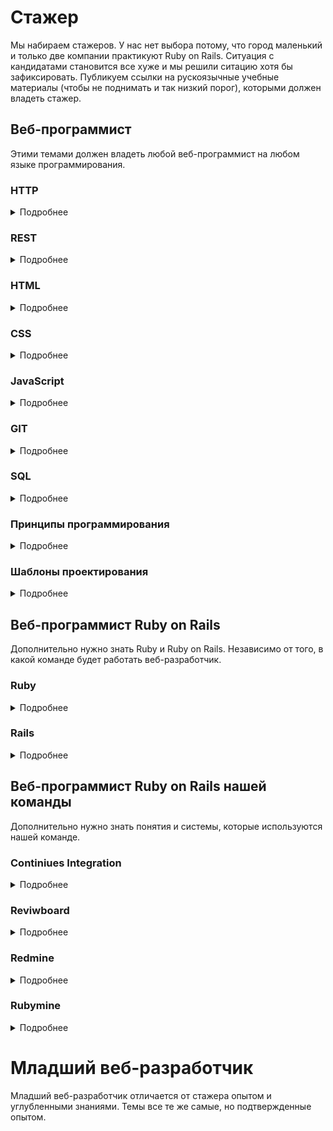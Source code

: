 # Стажер

Мы набираем стажеров. У нас нет выбора потому, что город маленький и только две компании практикуют Ruby on Rails. Ситуация с кандидатами становится все хуже и мы решили ситацию хотя бы зафиксировать. Публикуем ссылки на рускоязычные учебные материалы (чтобы не поднимать и так низкий порог), которыми должен владеть стажер.

## Веб-программист

Этими темами должен владеть любой веб-программист на любом языке программирования.

### HTTP

<details><summary>Подробнее</summary>

#### Учебники

* [Руководство по HTTP](https://proselyte.net/tutorials/http-tutorial/introduction/)
* [Протокол HTTP](http://www.sdteam.com/t3730)

#### Бесплатные курсы

* [ИНТУИТ](https://www.intuit.ru/studies/courses/485/341/lecture/8182)

#### Статьи

* [Простым языком об HTTP](https://habr.com/post/215117/)
* [HTTP: протокол, который каждый разработчик должен знать](https://ruseller.com/lessons.php?id=1726&rub=28)
* [Что нужно знать про HTTP протокол веб-разработчику. Правила HTTP протокола](https://zametkinapolyah.ru/servera-i-protokoly/chto-nuzhno-znat-pro-http-protokol-veb-razrabotchiku-pravila-http-protokola.html)
* [Что такое протокол HTTP и как он работает](https://www.iguides.ru/main/other/chto_takoe_protokol_http_i_kak_on_rabotaet/)
* [Статья в Wikipedia](https://ru.wikipedia.org/wiki/HTTP)
</details>

### REST

<details><summary>Подробнее</summary>
  
#### Статьи

* [Архитектура REST](https://habr.com/post/38730/)
* [Почему REST?](https://code.tutsplus.com/ru/tutorials/a-beginners-guide-to-http-and-rest--net-16340)
* [Статья в Wikipedia](https://ru.wikipedia.org/wiki/REST)
</details>

### HTML

<details><summary>Подробнее</summary>
  
#### Курсы

* [Знакомство с HTML](https://codebra.ru/ru/lessons-html/dating/1/1)
* [Основы HTML](https://htmlacademy.ru/courses/4/run/1)
* [Бесплатный курс HTML для начинающих](https://webshake.ru/html-training-course)
* [Курс HTML/CSS](https://fructcode.com/ru/courses/html-and-css/)
* [Бесплатный курс «HTML и CSS с нуля»](https://netology.ru/programs/html-css-base#/order)

#### Лекции

* [HTML5 и CSS3](http://codenamecrud.ru/html5-and-css3)

#### Видео

* [HTML для начинающих](https://www.youtube.com/watch?v=8mK5aY5YOCc)
* [HTML5 для начинающих](https://www.youtube.com/watch?v=gGYV7Gb7LTo)
* [HTML верстка на примере бизнес сайта](https://www.youtube.com/watch?v=qh0AZRaogzU&list=PLyf8LgkO_8q84nQqB4K4zFSBUJz7JIgti)
</details>

### CSS

<details><summary>Подробнее</summary>
  
#### Курсы

* [Знакомство с CSS](https://codebra.ru/ru/lessons-css/familiarity/1/1)
* [Основы CSS](https://htmlacademy.ru/courses/41/run/1)
* [Курс HTML/CSS](https://fructcode.com/ru/courses/html-and-css/)
* [Бесплатный курс «HTML и CSS с нуля»](https://netology.ru/programs/html-css-base#/order)

#### Лекции

* [HTML5 и CSS3](http://codenamecrud.ru/html5-and-css3)

#### Видео

* [Основы CSS](https://www.youtube.com/watch?v=NkmZl1Yy94Q)
* [Основы CSS - Руководство для самых маленьких](https://www.youtube.com/watch?v=_nrQbO3iXgI)
* [CSS3 для начинающих](https://www.youtube.com/watch?v=bQK9xQ1GIvU)
* [Уроки по CSS/CSS3](https://www.youtube.com/watch?v=IsZDtOYUWvk)
* [Flexbox CSS3](https://www.youtube.com/watch?v=RNjnRA0QSug)

#### Статьи
* [Эволюция CSS](https://habr.com/company/mailru/blog/319956/)
</details>

### JavaScript

<details><summary>Подробнее</summary>

### Учебники

* [Современный учебник Javascript](https://learn.javascript.ru/)

### Лекции

* [Javascript и jQuery](http://codenamecrud.ru/javascript-and-jquery)

#### Курсы

* [Знакомство с Javascript](https://codebra.ru/ru/lessons-javascript/singles/1/1)
* [Основы JavaScript](https://htmlacademy.ru/courses/207/run/1)
* [Знакомство с jQuery](https://codebra.ru/ru/lessons-additionally/jquery/1/1)
* [Javascript и jQuery](https://fructcode.com/ru/courses/javascript-and-jquery/)
* [Современный Javascript](https://fructcode.com/ru/courses/modern-javascript/)

####  Видео

* [Основы Javascript](https://www.youtube.com/watch?v=n0sPFaLsNeI)
* [JavaScript для начинающих](https://www.youtube.com/watch?v=xgDtBQ-NxtA)
* [Javascript-джедай](https://www.youtube.com/watch?v=H6G63NKRSi8)
</details>

### GIT

<details><summary>Подробнее</summary>
  
#### Учебники

* [Pro Git](https://git-scm.com/book/ru/v2)

#### Курсы

* [Курс Linux/GIT](https://fructcode.com/ru/courses/linux-and-git/)

### Видео

* [Git - для новичков](https://www.youtube.com/watch?v=PEKN8NtBDQ0)
</details>

### SQL
<details><summary>Подробнее</summary>

### Книги
  
* [SQL за 10 минут](http://forcoder.ru/web-other/sql-za-10-minut-1253)
* [SQL. Библия пользователя](http://forcoder.ru/sql/sql-bibliya-polzovatelya-1364)
* [SQL для простых смертных](http://forcoder.ru/sql/sql-dlya-prostyh-smertnyh-1481)
* [Изучаем SQL](http://forcoder.ru/sql/izuchaem-sql-1519)

### Курсы

* [Online-курс по основам SQL](https://shultais.education/courses/sql)
* [Курсы основы SQL онлайн бесплатно](https://imprium.ru/courses/kursy-osnovy-sql-online-besplatno)
* [Основы SQL](http://www.intuit.ru/studies/courses/5/5/info)
* [Введение в базы данных](https://stepik.org/course/551/)

#### Статьи

* [SQL для начинающих](https://ruseller.com/lessons.php?id=557)
  
#### Видео

* [Основы SQL](https://www.youtube.com/watch?v=P2Eaf9M4gOU)
* [SQL](https://www.youtube.com/watch?v=yOkj-PbCPQ8&list=PLDywto_IU4_4RU0sKfID6OY-np6uGmhlf)
* [Изучение программирования. SQL](https://tproger.ru/video/sql-introduction/)
* [Видеокурс по работе с MySQL](https://proglib.io/p/mysql-queries/)
</details>

### Принципы программирования

<details><summary>Подробнее</summary>

#### Статьи

* [KISS — принцип проектирования, содержащий все остальные принципы проектирования](https://habr.com/post/249639/)
* [Анемичная модель предметной области — не анти-шаблон, а архитектура по принципам SOLID](https://habr.com/post/346016/)
* [SOLID: принцип единственности ответственности](https://habr.com/post/328584/)
* [Принципы SOLID в действии: от Slack до Twilio](https://habr.com/post/343966/)
* [Почему я не преподаю SOLID и «принцип устранения зависимостей»](https://habr.com/company/skbkontur/blog/260781/)
* [SOLID](https://habr.com/post/348286/)
* [Простое объяснение принципов SOLID](https://habr.com/company/mailru/blog/412699/)
* [Разбираемся с SOLID: Инверсия зависимостей](https://habr.com/post/313796/)
* [Очень простое объяснение принципов SOLID](https://habr.com/post/413707/)
* [От STUPID кода к SOLID коду](https://habr.com/post/273843/)
* [Архитектурная пирамида приложения](https://habr.com/post/336496/)
* [«Божественный» код (GOD'S code)](https://habr.com/company/mailru/blog/414201/)
* [Иерархия принципов проектирования, или самые важные слова для инженеров](https://habr.com/post/169487/)
* [Применяем принцип KISS к самим принципам проектирования](https://habr.com/post/347242/)
* [Domain-Driven Design: стратегическое проектирование. Часть 1](https://habr.com/post/316438/)
* [Domain-Driven Design: тактическое проектирование. Часть 2](https://habr.com/post/316890/)
</details>

### Шаблоны проектирования

<details><summary>Подробнее</summary>

#### Книги

* [Шаблоны проектирования веб-приложений](http://avidreaders.ru/book/shablony-proektirovaniya-veb-prilozheniy.html)
* [Элементарные шаблоны проектирования](http://padabum.com/d.php?id=37881)

#### Статьи

* [Зачем нужны паттерны ООП?](https://habr.com/post/170597/)
* [Паттерны проектирования в Ruby: Шаблонный метод](https://habr.com/post/188046/)
* [Шпаргалка по MV-паттернам для проектирования веб-приложений](https://habr.com/post/151219/)
* [Шпаргалка по шаблонам проектирования](https://habr.com/post/210288/)
* [Wikipedia](https://ru.wikipedia.org/wiki/Шаблон_проектирования)
</details>

## Веб-программист Ruby on Rails

Дополнительно нужно знать Ruby и Ruby on Rails. Независимо от того, в какой команде будет работать веб-разработчик.

### Ruby

<details><summary>Подробнее</summary>

#### Учебники

* [Программирование на Ruby](http://codenamecrud.ru/ruby-programming)
* [Ruby за 20 минут](https://www.ruby-lang.org/ru/documentation/quickstart/)
* [Wiki-учебник](https://ru.wikibooks.org/wiki/Ruby)

#### Видео

* [Научись Ruby](https://www.youtube.com/watch?v=IWZ_71EKbng&feature=youtu.be&list=PL6eOcSrXYcBcCoBn8wahHcBS7AGcZD429)
* [Канал rubyschool.us](https://www.youtube.com/channel/UC-uWAm_l55kVc0UwpZfv3EQ)
* [Ruby от CryptoFun](https://www.youtube.com/watch?v=N-s5CGDzj2w&list=PLd-kTafWJCJPF4ByjsATGkB7ALWnA2m2L)
* [Основы программирования на Ruby](https://www.youtube.com/watch?v=eJ_6O5sQkso&list=PL9XdPIVgBVVnCaktzjY3ArQ7W8rALv2sQ)
* [Божественный Ruby](https://www.youtube.com/watch?v=mICGqoexnls&list=PL60p2JqdCLmJkpwCDivaizje06kh9VNXB)

#### Курсы

* [Введение в Ruby](https://ru.hexlet.io/courses/ruby)

#### Книги

* [Узнаем Ruby](http://forcoder.ru/ruby/izuchaem-ruby-1533)
* [Путь Ruby](http://forcoder.ru/ruby/put-ruby-1508)

#### Стиль оформления кода

* [Руби: руководство по стилю оформления](https://github.com/arbox/ruby-style-guide/blob/master/README-ruRU.md)
</details>

### Rails

<details><summary>Подробнее</summary>

#### Учебники

* [Ruby on Rails](http://codenamecrud.ru/ruby-on-rails)
* [Изучение Rails на Примерах](http://railstutorial.ru/chapters/4_0/beginning)
* [Rails для начинающих](http://rusrails.ru/getting-started-with-rails)

#### Видео

* [Канал rubyschool.us](https://www.youtube.com/channel/UC-uWAm_l55kVc0UwpZfv3EQ)
* [Научись Rails](https://www.youtube.com/watch?v=kv2IJ1NeE00&index=51&list=PL6eOcSrXYcBcCoBn8wahHcBS7AGcZD429)
* [Как написать блог за 15 минут на Ruby on Rails](https://www.youtube.com/watch?v=ecxezoc0uv0)
* [Видеоуроки по Ruby on Rails](https://www.youtube.com/playlist?list=PL27JArXACRZ9tkg_0xTwCAT_lWzbf1nv-)
* [Ruby Way от Хороший Программист](https://www.youtube.com/watch?v=L5Va6hF76uE&list=PL87kYOx0cUgjhIzbysKiQlh3-lgZ0Lxno)
* [Ruby on Rails от LoftBlog](https://www.youtube.com/watch?v=nLawteLcBc8)
* [Блог на Rails](https://www.youtube.com/watch?v=KzYkETRjYKY)
* [Хороший программист](https://www.youtube.com/watch?v=L5Va6hF76uE&list=PL87kYOx0cUgjhIzbysKiQlh3-lgZ0Lxno)
* [Научись Rails](https://www.youtube.com/watch?list=PLM-s_ZNvf20UjFJBsLqUt0vszhrDkrPl-&v=kv2IJ1NeE00)
* [Видеокурсы для Ruby разработчиков](https://coursehunters.net/ruby)

### Курсы

* [Онлайн курс по web разработке на фреймворке Ruby on Rails](http://www.easyrails.ru/)

### Форумы

* [Форум о Ruby on Rails](http://onrails.club/)

### Статьи

* [Лучший способ изучить Rails](https://habr.com/post/138101/)

### Книги

* [Ruby on Rails для начинающих. Изучаем разработку веб-приложений на основе Rails](http://forcoder.ru/web-other/ruby-on-rails-dlya-nachinayuschih-izuchaem-razrabotku-veb-prilozheniy-na-osnove-rails-1561)

### Стиль оформления

* [Rails: руководство по стилю оформления](https://github.com/arbox/rails-style-guide/blob/master/README-ruRU.md)
</details>

## Веб-программист Ruby on Rails нашей команды

Дополнительно нужно знать понятия и системы, которые используются нашей команде.

### Continiues Integration

<details><summary>Подробнее</summary>

#### Статьи

* [Непрерывная интеграция](https://ru.wikipedia.org/wiki/Непрерывная_интеграция)
* [Введение в Continuous Integration](https://habr.com/post/82724/)
* [Continuous Integration для самых маленьки](https://habr.com/post/190412/)
* [Начинающему тестировщику — Continuous Integration](https://test-engineer.ru/testing-tools/nachinayushemu-testirovshiku-continuous-integration.html)
* [Какая разница между Continuous Delivery, Continuous Deployment и Continuous Integration](http://qaat.ru/kakaya-raznica-mezhdu-continuous-delivery-continuous-deployment-i-continuous-integration/)
* [Разбираемся с Continuous Integration](https://ifmo.su/ci)
</details>

### Reviwboard

<details><summary>Подробнее</summary>
  
#### Статьи

* [Как мы используем Review Board](http://www.deepshiftlabs.com/dev_blog/?p=930&lang=ru)
</details>

### Redmine

<details><summary>Подробнее</summary>

#### Видео

* [Пример работы с Redmine](https://www.youtube.com/watch?v=k9o_VmsEGgo&list=PLJQM4N7eJEoHOuyivQAamS-F4JSFZQUyj)

#### Практика

* [Скачать Bitnami VM](https://bitnami.com/stack/redmine/virtual-machine)
* [Потыкать](http://okiseleva.blogspot.com/2017/10/redmine.html)

#### Статьи

* [Redmine](https://ru.wikipedia.org/wiki/Redmine)
* [Автоматизированное управление проектами на основе Redmine](https://nilksa.ru/avtomatizirovannoe-upravlenie-proektami-na-osnove-redmine/)

#### Книги

* [Руководство пользователя системы Redmine](http://esau.tusur.ru/attachments/972/book_Redmine.pdf)
</details>

### Rubymine

<details><summary>Подробнее</summary>

#### Видео

* [Хороший программист](https://www.youtube.com/watch?v=cbMqXMo-pNw&list=PL_GGd8SqUl3xLnVP91iJQt9ZiKCUo2s1q)
* [Фишки](https://www.youtube.com/watch?v=KnyC1s-fnT4)

#### Практика

* [30-дневная лицензия](https://www.jetbrains.com/ruby/download/#section=windows)
</details>

# Младший веб-разработчик

Младший веб-разработчик отличается от стажера опытом и углубленными знаниями. Темы все те же самые, но подтвержденные опытом.
